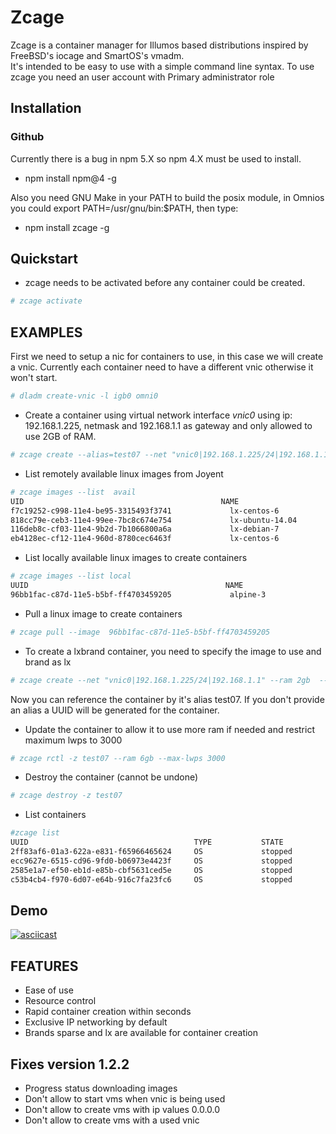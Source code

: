 # Zcage 

Zcage is a container manager for Illumos based distributions inspired by FreeBSD's iocage and SmartOS's vmadm.  
It's intended to be easy to use with a simple command line syntax.
To use zcage you need an user account with Primary administrator role 


## Installation 

### Github
  Currently there is a bug in npm 5.X so npm 4.X must be used to install. 
  
  *  npm install npm@4 -g 
  
  Also you need GNU Make in your PATH to build the posix module, in Omnios you
  could export PATH=/usr/gnu/bin:$PATH, then type:

  *  npm install zcage -g 

## Quickstart 

* zcage needs to be activated before any container could be created. 

```bash
# zcage activate
``` 
## EXAMPLES
First we need to setup a nic for containers to use, in this case we will create a vnic. 
Currently each container need to have a different vnic otherwise it won't start.

```bash
# dladm create-vnic -l igb0 omni0
```
* Create a container using virtual network interface _vnic0_ using ip: 192.168.1.225, netmask and 192.168.1.1 as gateway and only allowed to use 2GB of RAM. 

```bash
# zcage create --alias=test07 --net "vnic0|192.168.1.225/24|192.168.1.1" --ram 2gb  
```
* List remotely available linux images from Joyent

```bash
# zcage images --list  avail
UID                                            NAME                            VERSION         OS                      PUBLISHED
f7c19252-c998-11e4-be95-3315493f3741             lx-centos-6                     20150313        linux           2015-03-13T15:52:35Z
818cc79e-ceb3-11e4-99ee-7bc8c674e754             lx-ubuntu-14.04                 20150320        linux           2015-03-20T03:45:09Z
116deb8c-cf03-11e4-9b2d-7b1066800a6a             lx-debian-7                     20150320        linux           2015-03-20T13:14:41Z
eb4128ec-cf12-11e4-960d-8780cec6463f             lx-centos-6                     20150320        linux           2015-03-20T15:08:0
```
* List locally available linux images to create containers

```bash
# zcage images --list local 
UUID                                            NAME                            VERSION         OS                      PUBLISHED
96bb1fac-c87d-11e5-b5bf-ff4703459205             alpine-3                        20160201        linux           2016-02-01T00:49:02Z
```
* Pull a linux image to create containers

```bash
# zcage pull --image  96bb1fac-c87d-11e5-b5bf-ff4703459205  
```
* To create a lxbrand container, you need to specify the image to use and brand as lx 

```bash
# zcage create --net "vnic0|192.168.1.225/24|192.168.1.1" --ram 2gb  --with-image 96bb1fac-c87d-11e5-b5bf-ff4703459205 --alias lxvm --brand lx
```
Now you can reference the container by it's alias test07. If you don't provide an alias a UUID will be generated for the container.

* Update the container to allow it to use more ram if needed and restrict maximum lwps to 3000

```bash
# zcage rctl -z test07 --ram 6gb --max-lwps 3000 
```
* Destroy the container (cannot be undone)

```bash
# zcage destroy -z test07 
```
* List containers

```bash
#zcage list 
UUID                                     TYPE           STATE            ALIAS
2ff83af6-01a3-622a-e831-f65966465624     OS             stopped          nodejs
ecc9627e-6515-cd96-9fd0-b06973e4423f     OS             stopped          test07
2585e1a7-ef50-eb1d-e85b-cbf5631ced5e     OS             stopped          test08
c53b4cb4-f970-6d07-e64b-916c7fa23fc6     OS             stopped          test09
```

##  Demo 

[![asciicast](https://asciinema.org/a/189466.png)](https://asciinema.org/a/189466)


## FEATURES 

* Ease of use
* Resource control
* Rapid container creation within seconds 
* Exclusive IP networking by default
* Brands sparse and lx are available for container creation

##  Fixes version 1.2.2

* Progress status downloading images
* Don't allow to start vms when vnic is being used
* Don't allow to create vms with ip values 0.0.0.0
* Don't allow to create vms with a used vnic 

